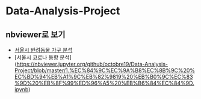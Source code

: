 # Data-Analysis-Project

## nbviewer로 보기 
* [서울시 반려동물 가구 분석](https://nbviewer.jupyter.org/gist/octobre19/f63f28180e0733ef16a593d2a1b6c9b4/%EC%84%9C%EC%9A%B8%EC%8B%9C%20%EB%B0%98%EB%A0%A4%EB%8F%99%EB%AC%BC%20%EA%B0%80%EA%B5%AC%20%EB%B6%84%EC%84%9D.ipynb)
* [서울시 코로나 동향 분석]
(https://nbviewer.jupyter.org/github/octobre19/Data-Analysis-Project/blob/master/1.%EC%84%9C%EC%9A%B8%EC%8B%9C%20%EC%BD%94%EB%A1%9C%EB%82%9819%20%EB%B0%9C%EC%83%9D%20%EB%8F%99%ED%96%A5%20%EB%B6%84%EC%84%9D.ipynb)
